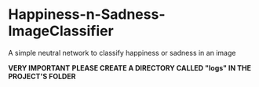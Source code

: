 # Happiness-n-Sadness-ImageClassifier
A simple neutral network to classify happiness or sadness in an image

**VERY IMPORTANT**
**PLEASE CREATE A DIRECTORY CALLED "logs" IN THE PROJECT'S FOLDER**

